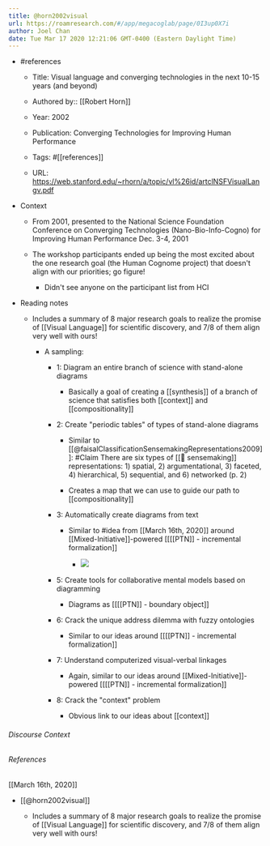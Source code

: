 ```yaml
---
title: @horn2002visual
url: https://roamresearch.com/#/app/megacoglab/page/0I3up0X7i
author: Joel Chan
date: Tue Mar 17 2020 12:21:06 GMT-0400 (Eastern Daylight Time)
---
```


- #references

    - Title: Visual language and converging technologies in the next 10-15 years (and beyond)

    - Authored by::  [[Robert Horn]]

    - Year: 2002

    - Publication: Converging Technologies for Improving Human Performance

    - Tags: #[[references]]

    - URL: https://web.stanford.edu/~rhorn/a/topic/vl%26id/artclNSFVisualLangv.pdf
- Context

    - From 2001, presented to the National Science Foundation Conference on Converging Technologies (Nano-Bio-Info-Cogno) for Improving Human Performance Dec. 3-4, 2001

    - The workshop participants ended up being the most excited about the one research goal (the Human Cognome project) that doesn't align with our priorities; go figure!

        - Didn't see anyone on the participant list from HCI
- Reading notes

    - Includes a summary of 8 major research goals to realize the promise of [[Visual Language]] for scientific discovery, and 7/8 of them align very well with ours!

        - A sampling:

            - 1: Diagram an entire branch of science with stand-alone diagrams

                - Basically a goal of creating a [[synthesis]] of a branch of science that satisfies both [[context]] and [[compositionality]]

            - 2: Create "periodic tables" of types of stand-alone diagrams

                - Similar to [[@faisalClassificationSensemakingRepresentations2009]]: #Claim There are six types of [[🧱 sensemaking]] representations: 1) spatial, 2) argumentational, 3) faceted, 4) hierarchical, 5) sequential, and 6) networked (p. 2)

                - Creates a map that we can use to guide our path to [[compositionality]]

            - 3: Automatically create diagrams from text

                - Similar to  #idea from [[March 16th, 2020]] around [[Mixed-Initiative]]-powered [[[[PTN]] - incremental formalization]]

                    - ![](https://firebasestorage.googleapis.com/v0/b/firescript-577a2.appspot.com/o/imgs%2Fapp%2Fmegacoglab%2F5RJ73ObzKj?alt=media&token=89abf34c-7f32-47a8-91a0-6fb89a78845a)

            - 5: Create tools for collaborative mental models based on diagramming

                - Diagrams as [[[[PTN]] - boundary object]]

            - 6: Crack the unique address dilemma with fuzzy ontologies

                - Similar to our ideas around [[[[PTN]] - incremental formalization]]

            - 7: Understand computerized visual-verbal linkages

                - Again, similar to our ideas around [[Mixed-Initiative]]-powered [[[[PTN]] - incremental formalization]]

            - 8: Crack the "context" problem

                - Obvious link to our ideas about [[context]]

###### Discourse Context



###### References

[[March 16th, 2020]]

- [[@horn2002visual]]

    - Includes a summary of 8 major research goals to realize the promise of [[Visual Language]] for scientific discovery, and 7/8 of them align very well with ours!
